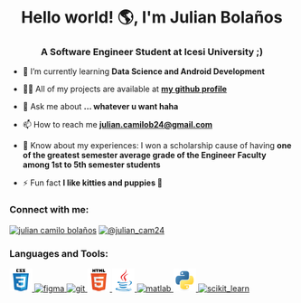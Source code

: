 <h1 align="center">Hello world! 🌎, I'm Julian Bolaños</h1>
<h3 align="center">A Software Engineer Student at Icesi University ;)</h3>

- 🌱 I’m currently learning **Data Science and Android Development**

- 👨‍💻 All of my projects are available at **[my github profile](https://github.com/julian-b24?tab=repositories)**

- 💬 Ask me about **... whatever u want haha**

- 📫 How to reach me **julian.camilob24@gmail.com**

- 📄 Know about my experiences: I won a scholarship cause of having **one of the greatest semester average grade of the Engineer Faculty among 1st to 5th semester students**

- ⚡ Fun fact **I like kitties and puppies 🐾**

<h3 align="left">Connect with me:</h3>
<p align="left">
<a href="https://linkedin.com/in/julian camilo bolaños" target="blank"><img align="center" src="https://cdn.jsdelivr.net/npm/simple-icons@3.0.1/icons/linkedin.svg" alt="julian camilo bolaños" height="30" width="40" /></a>
<a href="https://instagram.com/@julian_cam24" target="blank"><img align="center" src="https://cdn.jsdelivr.net/npm/simple-icons@3.0.1/icons/instagram.svg" alt="@julian_cam24" height="30" width="40" /></a>
</p>

<h3 align="left">Languages and Tools:</h3>
<p align="left"> <a href="https://www.w3schools.com/css/" target="_blank"> <img src="https://raw.githubusercontent.com/devicons/devicon/master/icons/css3/css3-original-wordmark.svg" alt="css3" width="40" height="40"/> </a> <a href="https://www.figma.com/" target="_blank"> <img src="https://www.vectorlogo.zone/logos/figma/figma-icon.svg" alt="figma" width="40" height="40"/> </a> <a href="https://git-scm.com/" target="_blank"> <img src="https://www.vectorlogo.zone/logos/git-scm/git-scm-icon.svg" alt="git" width="40" height="40"/> </a> <a href="https://www.w3.org/html/" target="_blank"> <img src="https://raw.githubusercontent.com/devicons/devicon/master/icons/html5/html5-original-wordmark.svg" alt="html5" width="40" height="40"/> </a> <a href="https://www.java.com" target="_blank"> <img src="https://raw.githubusercontent.com/devicons/devicon/master/icons/java/java-original.svg" alt="java" width="40" height="40"/> </a> <a href="https://www.mathworks.com/" target="_blank"> <img src="https://raw.githubusercontent.com/simple-icons/simple-icons/master/icons/mathworks.svg" alt="matlab" width="40" height="40"/> </a> <a href="https://www.python.org" target="_blank"> <img src="https://raw.githubusercontent.com/devicons/devicon/master/icons/python/python-original.svg" alt="python" width="40" height="40"/> </a> <a href="https://scikit-learn.org/" target="_blank"> <img src="https://upload.wikimedia.org/wikipedia/commons/0/05/Scikit_learn_logo_small.svg" alt="scikit_learn" width="40" height="40"/> </a> </p>

